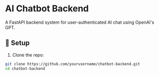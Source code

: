 # AI Chatbot Backend

A FastAPI backend system for user-authenticated AI chat using OpenAI's GPT.

## 🔧 Setup

1. Clone the repo:
```bash
git clone https://github.com/yourusername/chatbot-backend.git
cd chatbot-backend
